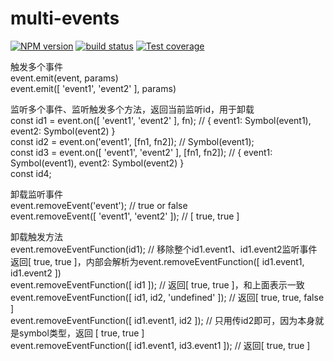 # multi-events

[![NPM version][npm-image]][npm-url]
[![build status][travis-image]][travis-url]
[![Test coverage][codecov-image]][codecov-url]

[npm-image]: https://img.shields.io/npm/v/multi-events.svg?style=flat-square
[npm-url]: https://npmjs.org/package/multi-events
[travis-image]: https://img.shields.io/travis/Mayness/multi-events.svg
[travis-url]: https://travis-ci.org/Mayness/multi-events
[codecov-image]: https://img.shields.io/codecov/c/github/Mayness/multi-events.svg?style=flat-square
[codecov-url]: https://codecov.io/github/Mayness/multi-events?branch=master



触发多个事件  
event.emit(event, params)  
event.emit([ 'event1', 'event2' ], params)  

监听多个事件、监听触发多个方法，返回当前监听id，用于卸载  
const id1 = event.on([ 'event1', 'event2' ], fn); // { event1: Symbol(event1), event2: Symbol(event2) }  
const id2 = event.on('event1', [fn1, fn2]); // Symbol(event1);  
const id3 = event.on([ 'event1', 'event2' ], [fn1, fn2]); // {   event1: Symbol(event1), event2: Symbol(event2) }  
const id4;

卸载监听事件  
event.removeEvent('event');  // true or false  
event.removeEvent([ 'event1', 'event2' ]);  // [ true, true ]  

卸载触发方法  
event.removeEventFunction(id1);  // 移除整个id1.event1、id1.event2监听事件  返回[ true, true ]，内部会解析为event.removeEventFunction([ id1.event1, id1.event2 ])  
event.removeEventFunction([ id1 ]);  // 返回[ true, true ]，和上面表示一致  
event.removeEventFunction([ id1, id2, 'undefined' ]);  // 返回[ true, true, false ]  
event.removeEventFunction([ id1.event1, id2 ]);  // 只用传id2即可，因为本身就是symbol类型，返回 [ true, true ]  
event.removeEventFunction([ id1.event1, id3.event1 ]);  // 返回[ true, true ]  
